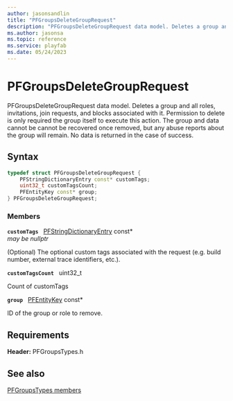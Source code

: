 ```yaml
---
author: jasonsandlin
title: "PFGroupsDeleteGroupRequest"
description: "PFGroupsDeleteGroupRequest data model. Deletes a group and all roles, invitations, join requests, and blocks associated with it. Permission to delete is only required the group itself to execute this action. The group and data cannot be cannot be recovered once removed, but any abuse reports about the group will remain. No data is returned in the case of success."
ms.author: jasonsa
ms.topic: reference
ms.service: playfab
ms.date: 05/24/2023
---
```


# PFGroupsDeleteGroupRequest  

PFGroupsDeleteGroupRequest data model. Deletes a group and all roles, invitations, join requests, and blocks associated with it. Permission to delete is only required the group itself to execute this action. The group and data cannot be cannot be recovered once removed, but any abuse reports about the group will remain. No data is returned in the case of success.  

## Syntax  
  
```cpp
typedef struct PFGroupsDeleteGroupRequest {  
    PFStringDictionaryEntry const* customTags;  
    uint32_t customTagsCount;  
    PFEntityKey const* group;  
} PFGroupsDeleteGroupRequest;  
```
  
### Members  
  
**`customTags`** &nbsp; [PFStringDictionaryEntry](../../pftypes/structs/pfstringdictionaryentry.md) const*  
*may be nullptr*  
  
(Optional) The optional custom tags associated with the request (e.g. build number, external trace identifiers, etc.).
  
**`customTagsCount`** &nbsp; uint32_t  
  
Count of customTags
  
**`group`** &nbsp; [PFEntityKey](../../pftypes/structs/pfentitykey-c.md) const*  
  
ID of the group or role to remove.
  
  
## Requirements  
  
**Header:** PFGroupsTypes.h
  
## See also  
[PFGroupsTypes members](../pfgroupstypes_members.md)  

  
  
